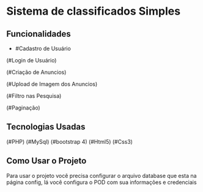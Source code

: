 # Sistema de classificados Simples

## Funcionalidades

- #Cadastro de Usuário

(#Login de Usuário)

(#Criação de Anuncios)

(#Upload de Imagem dos Anuncios)

(#Filtro nas Pesquisa)

(#Paginação)

## Tecnologias Usadas

(#PHP)
(#MySql)
(#bootstrap 4)
(#Html5)
(#Css3)

## Como Usar o Projeto

Para usar o projeto você precisa configurar o arquivo database que esta na página config, lá você configura o POD com sua informações e credenciais
